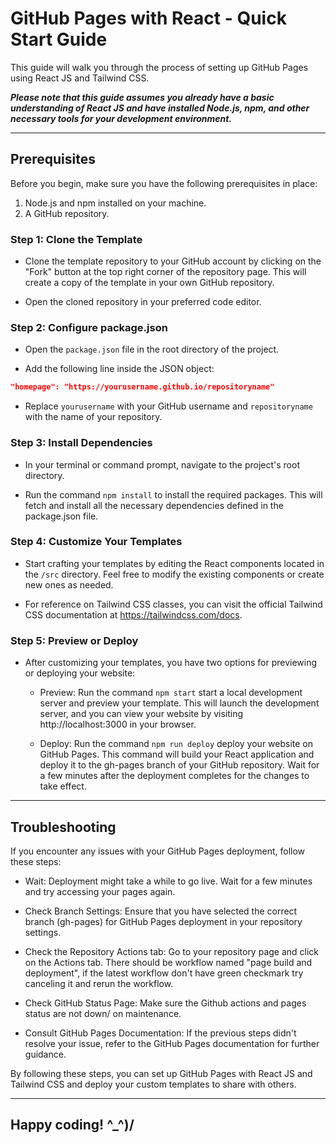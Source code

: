 # GitHub Pages with React - Quick Start Guide

This guide will walk you through the process of setting up GitHub Pages using React JS and Tailwind CSS.

***Please note that this guide assumes you already have a basic understanding of React JS and have installed Node.js, npm, and other necessary tools for your development environment.***

---

## **Prerequisites**

Before you begin, make sure you have the following prerequisites in place:

1. Node.js and npm installed on your machine.
2. A GitHub repository.

### **Step 1: Clone the Template**

- Clone the template repository to your GitHub account by clicking on the "Fork" button at the top right corner of the repository page. This will create a copy of the template in your own GitHub repository.

- Open the cloned repository in your preferred code editor.

### **Step 2: Configure package.json**

- Open the `package.json` file in the root directory of the project.

- Add the following line inside the JSON object:
```json
"homepage": "https://yourusername.github.io/repositoryname"
```

- Replace `yourusername` with your GitHub username and `repositoryname` with the name of your repository.


### **Step 3: Install Dependencies**

- In your terminal or command prompt, navigate to the project's root directory.

- Run the command `npm install` to install the required packages. This will fetch and install all the necessary dependencies defined in the package.json file.

### **Step 4: Customize Your Templates**

- Start crafting your templates by editing the React components located in the `/src` directory. Feel free to modify the existing components or create new ones as needed.

- For reference on Tailwind CSS classes, you can visit the official Tailwind CSS documentation at https://tailwindcss.com/docs.

### **Step 5: Preview or Deploy**
- After customizing your templates, you have two options for previewing or deploying your website:

    - Preview: Run the command `npm start` start a local development server and preview your template. This will launch the development server, and you can view your website by visiting http://localhost:3000 in your browser.
    
    - Deploy: Run the command `npm run deploy` deploy your website on GitHub Pages. This command will build your React application and deploy it to the gh-pages branch of your GitHub repository. Wait for a few minutes after the deployment completes for the changes to take effect.

---

## **Troubleshooting**
If you encounter any issues with your GitHub Pages deployment, follow these steps:

- Wait: Deployment might take a while to go live. Wait for a few minutes and try accessing your pages again.

- Check Branch Settings: Ensure that you have selected the correct branch (gh-pages) for GitHub Pages deployment in your repository settings.

- Check the Repository Actions tab: Go to your repository page and click on the Actions tab. There should be workflow named "page build and deployment", if the latest workflow don't have green checkmark try canceling it and rerun the workflow.

- Check GitHub Status Page: Make sure the Github actions and pages status are not down/ on maintenance.

- Consult GitHub Pages Documentation: If the previous steps didn't resolve your issue, refer to the GitHub Pages documentation for further guidance.

By following these steps, you can set up GitHub Pages with React JS and Tailwind CSS and deploy your custom templates to share with others.

---

## Happy coding! ^_^)/

